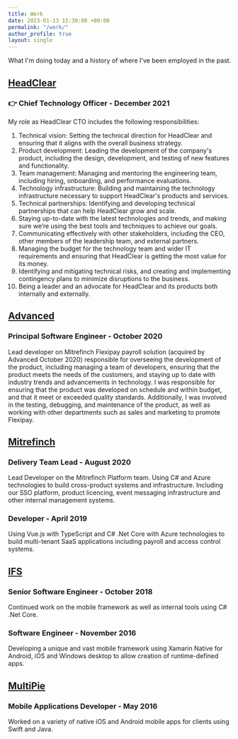 ```yaml
---
title: Work
date: 2023-01-13 15:30:00 +00:00
permalink: "/work/"
author_profile: true
layout: single
---
```


What I'm doing today and a history of where I've been employed in the past.


## <a href="https://www.headclear.com/" target="_blank">HeadClear</a>
### 👉 Chief Technology Officer - December 2021
My role as HeadClear CTO includes the following responsibilities:
1. Technical vision: Setting the technical direction for HeadClear and ensuring that it aligns with the overall business strategy.
2. Product development: Leading the development of the company's product, including the design, development, and testing of new features and functionality.
3. Team management: Managing and mentoring the engineering team, including hiring, onboarding, and performance evaluations.
4. Technology infrastructure: Building and maintaining the technology infrastructure necessary to support HeadClear's products and services.
5. Technical partnerships: Identifying and developing technical partnerships that can help HeadClear grow and scale.
6. Staying up-to-date with the latest technologies and trends, and making sure we’re using the best tools and techniques to achieve our goals.
7. Communicating effectively with other stakeholders, including the CEO, other members of the leadership team, and external partners.
8. Managing the budget for the technology team and wider IT requirements and ensuring that HeadClear is getting the most value for its money.
9. Identifying and mitigating technical risks, and creating and implementing contingency plans to minimize disruptions to the business.
10. Being a leader and an advocate for HeadClear and its products both internally and externally.

## <a href="https://web.archive.org/web/20210506205544/https://www.oneadvanced.com/" target="_blank">Advanced</a>
### Principal Software Engineer - October 2020
Lead developer on Mitrefinch Flexipay payroll solution (acquired by Advanced October 2020) responsible for overseeing the development of the product, including managing a team of developers, ensuring that the product meets the needs of the customers, and staying up to date with industry trends and advancements in technology. I was responsible for ensuring that the product was developed on schedule and within budget, and that it meet or exceeded quality standards. Additionally, I was involved in the testing, debugging, and maintenance of the product, as well as working with other departments such as sales and marketing to promote Flexipay.

## <a href="https://web.archive.org/web/20200119002737/https://www.mitrefinch.co.uk/" target="_blank">Mitrefinch</a>
### Delivery Team Lead - August 2020
Lead Developer on the Mitrefinch Platform team. Using C# and Azure technologies to build cross-product systems and infrastructure. Including our SSO platform, product licencing, event messaging infrastructure and other internal management systems.

### Developer - April 2019
Using Vue.js with TypeScript and C# .Net Core with Azure technologies to build multi-tenant SaaS applications including payroll and access control systems.

## <a href="https://web.archive.org/web/20181022211004/https://www.ifsworld.com/us/" target="_blank">IFS</a>
### Senior Software Engineer - October 2018
Continued work on the mobile framework as well as internal tools using C# .Net Core.

### Software Engineer - November 2016
Developing a unique and vast mobile framework using Xamarin Native for Android, iOS and Windows desktop to allow creation of runtime-defined apps.

## <a href="https://web.archive.org/web/20160610141221/http://www.multipie.co.uk/" target="_blank">MultiPie</a>
### Mobile Applications Developer - May 2016
Worked on a variety of native iOS and Android mobile apps for clients using Swift and Java.